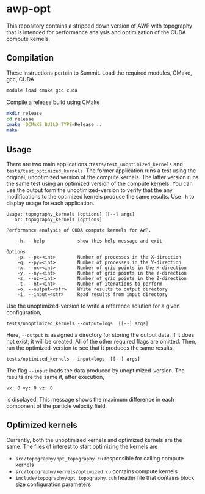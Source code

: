 # awp-opt
This repository contains a stripped down version of AWP with topography that is
intended for performance analysis and optimization of the CUDA compute kernels.

## Compilation
These instructions pertain to Summit. Load the required modules, CMake, gcc, CUDA
```bash
module load cmake gcc cuda
```
Compile a release build using CMake
```bash
mkdir release
cd release
cmake -DCMAKE_BUILD_TYPE=Release ..
make

```

## Usage
There are two main applications :`tests/test_unoptimized_kernels` and
`tests/test_optimized_kernels`. The former application runs a test using the
original, unoptimized version of the compute kernels. The latter version runs
the same test using an optimized version of the compute kernels. You can use the
output form the unoptimized-version to verify that the any modifications to the
optimized kernels produce the same results. 
Use `-h` to display usage for each application.
```
Usage: topography_kernels [options] [[--] args]
   or: topography_kernels [options]

Performance analysis of CUDA compute kernels for AWP.

    -h, --help            show this help message and exit

Options
    -p, --px=<int>        Number of processes in the X-direction
    -q, --py=<int>        Number of processes in the Y-direction
    -x, --nx=<int>        Number of grid points in the X-direction
    -y, --ny=<int>        Number of grid points in the Y-direction
    -z, --nz=<int>        Number of grid points in the Z-direction
    -t, --nt=<int>        Number of iterations to perform
    -o, --output=<str>    Write results to output directory
    -i, --input=<str>     Read results from input directory
```

Use the unoptimized-version to write a reference solution for a given
configuration, 
```
tests/unoptimized_kernels --output=logs  [[--] args]
```
Here, `--output` is assigned a directory for storing the output data. If it does
not exist, it will be created. All of the other required flags are omitted.
Then, run the optimized-version to see that it produces the same results, 
```
tests/optimized_kernels --input=logs  [[--] args]
```
The flag `--input` loads the data produced by unoptimized-version.
The results are the same if, after execution,
```
vx: 0 vy: 0 vz: 0
```
is displayed. This message shows the maximum difference in each component of the particle
velocity field.

## Optimized kernels

Currently, both the unoptimized kernels and optimized kernels are the same. The
files of interest to start optimizing the kernels are 
* `src/topography/opt_topography.cu` responsible for calling compute kernels
* `src/topography/kernels/optimized.cu` contains compute kernels
* `include/topography/opt_topography.cuh` header file that contains block size
  configuration parameters



